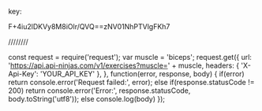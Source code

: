key:

F+4iu2lDKVy8M8iOlr/QVQ==zNV01NhPTVlgFKh7


////////


const request = require('request');
var muscle = 'biceps';
request.get({
  url: 'https://api.api-ninjas.com/v1/exercises?muscle=' + muscle,
  headers: {
    'X-Api-Key': 'YOUR_API_KEY'
  },
}, function(error, response, body) {
  if(error) return console.error('Request failed:', error);
  else if(response.statusCode != 200) return console.error('Error:', response.statusCode, body.toString('utf8'));
  else console.log(body)
});